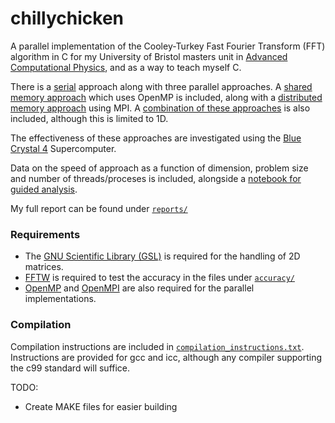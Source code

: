 # chillychicken
A parallel implementation of the Cooley-Turkey Fast Fourier Transform (FFT) algorithm in C for my University of Bristol masters unit in [Advanced Computational Physics](https://www.bris.ac.uk/unit-programme-catalogue/UnitDetails.jsa?unitCode=PHYSM0032), and as a way to teach myself C.

There is a [serial](fft_serial.c) approach along with three parallel approaches. A [shared memory approach](fft_omp.c) which uses OpenMP is included, along with a [distributed memory approach](fft_mpi.c) using MPI. A [combination of these approaches](fft_mpi_omp.c) is also included, although this is limited to  1D.   

The effectiveness of these approaches are investigated using the [Blue Crystal 4](https://www.acrc.bris.ac.uk/acrc/phase4.htm) Supercomputer.

Data on the speed of approach as a function of dimension, problem size and number of threads/proceses is included, alongside a [notebook for guided analysis](notebooks/Graph_Plotting.ipynb).

My full report can be found under [`reports/`](reports/)

### Requirements

- The [GNU Scientific Library (GSL)](https://www.gnu.org/software/gsl/) is required for the handling of 2D matrices.
- [FFTW](https://fftw.org/) is required to test the accuracy in the files under [`accuracy/`](accuracy/) 
- [OpenMP](https://www.openmp.org/) and [OpenMPI](https://www.open-mpi.org/) are also required for the parallel implementations.

### Compilation

Compilation instructions are included in [`compilation_instructions.txt`]([`compilation_instructions.txt). 
Instructions are provided for gcc and icc, although any compiler supporting the c99 standard will suffice.

TODO:

- Create MAKE files for easier building

